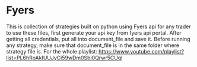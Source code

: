 # Fyers
This is collection of strategies built on python using Fyers api for any trader to use these files, first generate your api key from fyers api portal. After getting all credentials, put all into document_file and save it. Before running any strategy, make sure that document_file is in the same folder where strategy file is. For the whole playlist: https://www.youtube.com/playlist?list=PL6hRoAkIUUJyCi59wDm0Sbi0Qrwr5CUql
